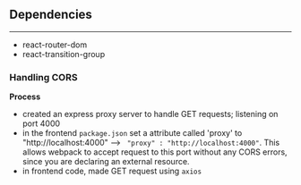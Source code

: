 ## Dependencies
---
- react-router-dom
- react-transition-group


### Handling CORS

**Process**
- created an express proxy server to handle GET requests; listening on port 4000
- in the frontend `package.json` set a attribute called 'proxy' to "http://localhost:4000" --> ` "proxy" : "http://localhost:4000"`. This allows webpack to accept request to this port without any CORS errors, since you are declaring an external resource.
- in frontend code, made GET request using `axios`